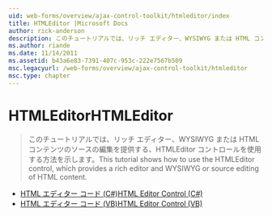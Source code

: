 ```yaml
---
uid: web-forms/overview/ajax-control-toolkit/htmleditor/index
title: HTMLEditor |Microsoft Docs
author: rick-anderson
description: このチュートリアルでは、リッチ エディター、WYSIWYG または HTML コンテンツのソースの編集を提供する、HTMLEditor コントロールを使用する方法を示します。
ms.author: riande
ms.date: 11/14/2011
ms.assetid: b43a6e83-7391-407c-953c-222e7567b509
msc.legacyurl: /web-forms/overview/ajax-control-toolkit/htmleditor
msc.type: chapter
---
```

<a name="htmleditor"></a><span data-ttu-id="31a8d-103">HTMLEditor</span><span class="sxs-lookup"><span data-stu-id="31a8d-103">HTMLEditor</span></span>
====================
> <span data-ttu-id="31a8d-104">このチュートリアルでは、リッチ エディター、WYSIWYG または HTML コンテンツのソースの編集を提供する、HTMLEditor コントロールを使用する方法を示します。</span><span class="sxs-lookup"><span data-stu-id="31a8d-104">This tutorial shows how to use the HTMLEditor control, which provides a rich editor and WYSIWYG or source editing of HTML content.</span></span>


- [<span data-ttu-id="31a8d-105">HTML エディター コード (C#)</span><span class="sxs-lookup"><span data-stu-id="31a8d-105">HTML Editor Control (C#)</span></span>](how-do-i-use-the-html-editor-control-cs.md)
- [<span data-ttu-id="31a8d-106">HTML エディター コード (VB)</span><span class="sxs-lookup"><span data-stu-id="31a8d-106">HTML Editor Control (VB)</span></span>](how-do-i-use-the-html-editor-control-vb.md)
